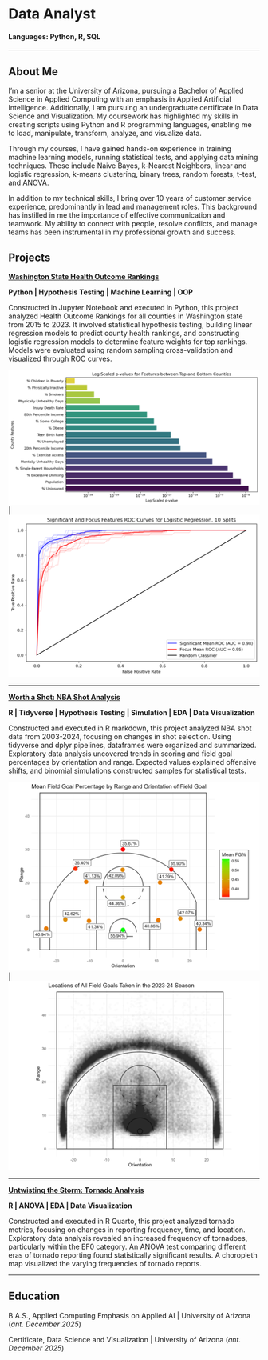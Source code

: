 # Data Analyst

#### Languages: Python, R, SQL
---
## About Me
I’m a senior at the University of Arizona, pursuing a Bachelor of Applied Science in Applied Computing with an emphasis in Applied Artificial Intelligence. Additionally, I am pursuing an undergraduate certificate in Data Science and Visualization. My coursework has highlighted my skills in creating scripts using Python and R programming languages, enabling me to load, manipulate, transform, analyze, and visualize data.

Through my courses, I have gained hands-on experience in training machine learning models, running statistical tests, and applying data mining techniques. These include Naive Bayes, k-Nearest Neighbors, linear and logistic regression, k-means clustering, binary trees, random forests, t-test, and ANOVA.

In addition to my technical skills, I bring over 10 years of customer service experience, predominantly in lead and management roles. This background has instilled in me the importance of effective communication and teamwork. My ability to connect with people, resolve conflicts, and manage teams has been instrumental in my professional growth and success.

## Projects
**[Washington State Health Outcome Rankings](https://github.com/EScotCarpenter/washington-state-health-outcomes)**

**Python \| Hypothesis Testing \| Machine Learning \| OOP**

Constructed in Jupyter Notebook and executed in Python, this project analyzed Health Outcome Rankings for all counties in Washington state from 2015 to 2023. It involved statistical hypothesis testing, building linear regression models to predict county health rankings, and constructing logistic regression models to determine feature weights for top rankings. Models were evaluated using random sampling cross-validation and visualized through ROC curves.

![pVals](images/pvals.png) | ![Evals](images/ROC.png) 

---
**[Worth a Shot: NBA Shot Analysis](https://github.com/EScotCarpenter/worth-a-shot-NBA-shot-analysis)**

**R \| Tidyverse \| Hypothesis Testing \| Simulation \| EDA \| Data Visualization**

Constructed and executed in R markdown, this project analyzed NBA shot data from 2003-2024, focusing on changes in shot selection. Using tidyverse and dplyr pipelines, dataframes were organized and summarized. Exploratory data analysis uncovered trends in scoring and field goal percentages by orientation and range. Expected values explained offensive shifts, and binomial simulations constructed samples for statistical tests.

![FG](images/CourtFG.png) | ![scatter24](images/Scatter2023-24.png) 

---


**[Untwisting the Storm: Tornado Analysis](https://github.com/EScotCarpenter/untwisting-the-storm-tornado-analysis)**

**R \| ANOVA \| EDA \| Data Visualization**

Constructed and executed in R Quarto, this project analyzed tornado metrics, focusing on changes in reporting frequency, time, and location. Exploratory data analysis revealed an increased frequency of tornadoes, particularly within the EF0 category. An ANOVA test comparing different eras of tornado reporting found statistically significant results. A choropleth map visualized the varying frequencies of tornado reports.

---
## Education
  
  B.A.S., Applied Computing Emphasis on Applied AI | University of Arizona (_ant. December 2025_)
  
  Certificate, Data Science and Visualization | University of Arizona (_ant. December 2025_)
